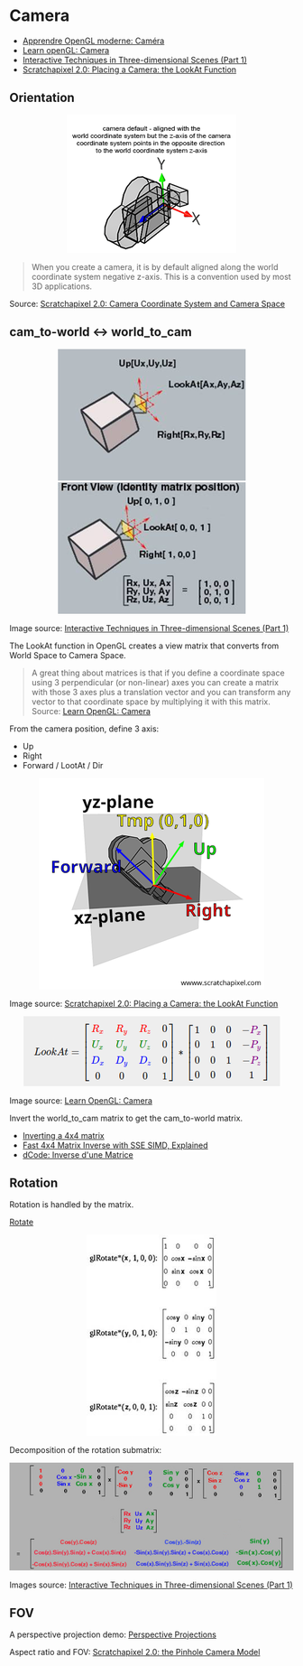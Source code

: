 # Camera

- [Apprendre OpenGL moderne: Caméra](https://opengl.developpez.com/tutoriels/apprendre-opengl/?page=camera)
- [Learn openGL: Camera](https://learnopengl.com/Getting-started/Camera)
- [Interactive Techniques in Three-dimensional Scenes (Part 1)](https://www.codeproject.com/Articles/35139/Interactive-Techniques-in-Three-dimensional-Scenes)
- [Scratchapixel 2.0: Placing a Camera: the LookAt Function](https://www.scratchapixel.com/lessons/mathematics-physics-for-computer-graphics/lookat-function)

## Orientation

<p align="center">
  <img src="assets/camera-z-axis.png" alt="camera-z-axis" />
</p>

> When you create a camera, it is by default aligned along the world coordinate system negative z-axis. This is a convention used by most 3D applications.

Source: [Scratchapixel 2.0: Camera Coordinate System and Camera Space](https://www.scratchapixel.com/lessons/3d-basic-rendering/computing-pixel-coordinates-of-3d-point/mathematics-computing-2d-coordinates-of-3d-points)

## cam_to-world <-> world_to_cam

<p align="center">
  <img src="assets/image018.jpg" alt="camera basis vectors 1" /> <img src="assets/image020.jpg" alt="camera basis vectors 1" />
</p>

Image source: [Interactive Techniques in Three-dimensional Scenes (Part 1)](https://www.codeproject.com/Articles/35139/Interactive-Techniques-in-Three-dimensional-Scenes)

The LookAt function in OpenGL creates a view matrix that converts from World Space to Camera Space.

> A great thing about matrices is that if you define a coordinate space using 3 perpendicular (or non-linear) axes you can create a matrix with those 3 axes plus a translation vector and you can transform any vector to that coordinate space by multiplying it with this matrix.  
Source: [Learn OpenGL: Camera](https://learnopengl.com/Getting-started/Camera)

From the camera position, define 3 axis:
- Up
- Right
- Forward / LootAt / Dir

<p align="center">
  <img src="assets/look-at-4.png" alt="lookAt vec" />
</p>

Image source: [Scratchapixel 2.0: Placing a Camera: the LookAt Function](https://www.scratchapixel.com/lessons/mathematics-physics-for-computer-graphics/lookat-function)

<p align="center">
  <img src="assets/lookat-matrix.png" alt="lookAt OpenGL" />
</p>

Image source: [Learn OpenGL: Camera](https://learnopengl.com/Getting-started/Camera)

Invert the world_to_cam matrix to get the cam_to-world matrix.

- [Inverting a 4x4 matrix](https://stackoverflow.com/questions/1148309/inverting-a-4x4-matrix)
- [Fast 4x4 Matrix Inverse with SSE SIMD, Explained](https://lxjk.github.io/2017/09/03/Fast-4x4-Matrix-Inverse-with-SSE-SIMD-Explained.html)
- [dCode: Inverse d'une Matrice](https://www.dcode.fr/inverse-matrice)

## Rotation

Rotation is handled by the matrix.

[Rotate](https://www.khronos.org/registry/OpenGL-Refpages/gl2.1/xhtml/glRotate.xml)

<p align="center">
  <img src="assets/image022.jpg" alt="GL functions" />
</p>

Decomposition of the rotation submatrix:

<p align="center">
  <img src="assets/TranslationController015.jpg" alt="Submatrix decomposition" />
</p>

Images source: [Interactive Techniques in Three-dimensional Scenes (Part 1)](https://www.codeproject.com/Articles/35139/Interactive-Techniques-in-Three-dimensional-Scenes)

## FOV

A perspective projection demo: [Perspective Projections](http://learnwebgl.brown37.net/08_projections/projections_perspective.html)

Aspect ratio and FOV: [Scratchapixel 2.0: the Pinhole Camera Model](https://www.scratchapixel.com/lessons/3d-basic-rendering/3d-viewing-pinhole-camera/how-pinhole-camera-works-part-2)
